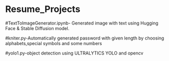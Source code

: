 # Resume_Projects
#TextToImageGenerator.ipynb- Generated image with text using  Hugging Face & Stable Diffusion model.


#kniter.py-Automatically generated password with given length by choosing alphabets,special symbols and some numbers

#yolo1.py-object detection using ULTRALYTICS YOLO and opencv
